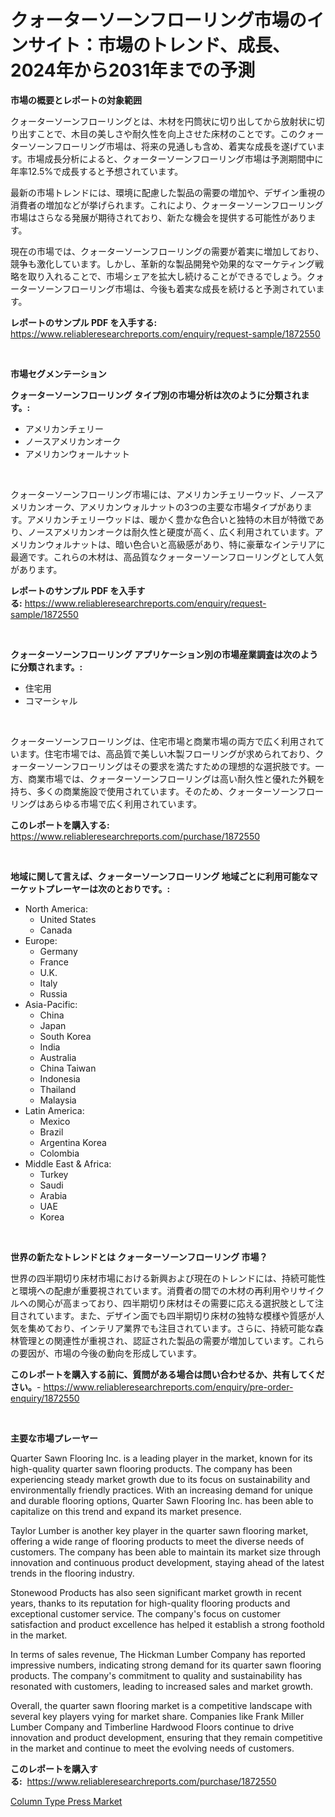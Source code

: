 <p><h1>クォーターソーンフローリング市場のインサイト：市場のトレンド、成長、2024年から2031年までの予測</h1></p><p><strong>市場の概要とレポートの対象範囲</strong></p>
<p><p>クォーターソーンフローリングとは、木材を円筒状に切り出してから放射状に切り出すことで、木目の美しさや耐久性を向上させた床材のことです。このクォーターソーンフローリング市場は、将来の見通しも含め、着実な成長を遂げています。市場成長分析によると、クォーターソーンフローリング市場は予測期間中に年率12.5%で成長すると予想されています。</p><p>最新の市場トレンドには、環境に配慮した製品の需要の増加や、デザイン重視の消費者の増加などが挙げられます。これにより、クォーターソーンフローリング市場はさらなる発展が期待されており、新たな機会を提供する可能性があります。</p><p>現在の市場では、クォーターソーンフローリングの需要が着実に増加しており、競争も激化しています。しかし、革新的な製品開発や効果的なマーケティング戦略を取り入れることで、市場シェアを拡大し続けることができるでしょう。クォーターソーンフローリング市場は、今後も着実な成長を続けると予測されています。</p></p>
<p><strong>レポートのサンプル PDF を入手する:</strong> <a href="https://www.reliableresearchreports.com/enquiry/request-sample/1872550">https://www.reliableresearchreports.com/enquiry/request-sample/1872550</a></p>
<p>&nbsp;</p>
<p><strong>市場セグメンテーション</strong></p>
<p><strong>クォーターソーンフローリング タイプ別の市場分析は次のように分類されます。:</strong></p>
<p><ul><li>アメリカンチェリー</li><li>ノースアメリカンオーク</li><li>アメリカンウォールナット</li></ul></p>
<p>&nbsp;</p>
<p><p>クォーターソーンフローリング市場には、アメリカンチェリーウッド、ノースアメリカンオーク、アメリカンウォルナットの3つの主要な市場タイプがあります。アメリカンチェリーウッドは、暖かく豊かな色合いと独特の木目が特徴であり、ノースアメリカンオークは耐久性と硬度が高く、広く利用されています。アメリカンウォルナットは、暗い色合いと高級感があり、特に豪華なインテリアに最適です。これらの木材は、高品質なクォーターソーンフローリングとして人気があります。</p></p>
<p><strong>レポートのサンプル PDF を入手する:</strong>&nbsp;<a href="https://www.reliableresearchreports.com/enquiry/request-sample/1872550">https://www.reliableresearchreports.com/enquiry/request-sample/1872550</a></p>
<p>&nbsp;</p>
<p><strong> クォーターソーンフローリング アプリケーション別の市場産業調査は次のように分類されます。:</strong></p>
<p><ul><li>住宅用</li><li>コマーシャル</li></ul></p>
<p>&nbsp;</p>
<p><p>クォーターソーンフローリングは、住宅市場と商業市場の両方で広く利用されています。住宅市場では、高品質で美しい木製フローリングが求められており、クォーターソーンフローリングはその要求を満たすための理想的な選択肢です。一方、商業市場では、クォーターソーンフローリングは高い耐久性と優れた外観を持ち、多くの商業施設で使用されています。そのため、クォーターソーンフローリングはあらゆる市場で広く利用されています。</p></p>
<p><strong>このレポートを購入する:</strong>&nbsp; <a href="https://www.reliableresearchreports.com/purchase/1872550">https://www.reliableresearchreports.com/purchase/1872550</a></p>
<p>&nbsp;</p>
<p><strong>地域に関して言えば、クォーターソーンフローリング 地域ごとに利用可能なマーケットプレーヤーは次のとおりです。:</strong></p>
<p><ul>
    <li>
        North America:
        <ul>
            <li>United States</li>
            <li>Canada</li>
        </ul>
    </li>
    <li>
        Europe:
        <ul>
            <li>Germany</li>
            <li>France</li>
            <li>U.K.</li>
            <li>Italy</li>
            <li>Russia</li>
        </ul>
    </li>
    <li>
        Asia-Pacific:
        <ul>
            <li>China</li>
            <li>Japan</li>
            <li>South Korea</li>
            <li>India</li>
            <li>Australia</li>
            <li>China Taiwan</li>
            <li>Indonesia</li>
            <li>Thailand</li>
            <li>Malaysia</li>
        </ul>
    </li>
    <li>
        Latin America:
        <ul>
            <li>Mexico</li>
            <li>Brazil</li>
            <li>Argentina Korea</li>
            <li>Colombia</li>
        </ul>
    </li>
    <li>
        Middle East & Africa:
        <ul>
            <li>Turkey</li>
            <li>Saudi</li>
            <li>Arabia</li>
            <li>UAE</li>
            <li>Korea</li>
        </ul>
    </li>
    </ul></p>
<p>&nbsp;</p>
<p><strong>世界の新たなトレンドとは クォーターソーンフローリング 市場？</strong></p>
<p><p>世界の四半期切り床材市場における新興および現在のトレンドには、持続可能性と環境への配慮が重要視されています。消費者の間での木材の再利用やリサイクルへの関心が高まっており、四半期切り床材はその需要に応える選択肢として注目されています。また、デザイン面でも四半期切り床材の独特な模様や質感が人気を集めており、インテリア業界でも注目されています。さらに、持続可能な森林管理との関連性が重視され、認証された製品の需要が増加しています。これらの要因が、市場の今後の動向を形成しています。</p></p>
<p><strong>このレポートを購入する前に、質問がある場合は問い合わせるか、共有してください。</strong>- <a href="https://www.reliableresearchreports.com/enquiry/pre-order-enquiry/1872550">https://www.reliableresearchreports.com/enquiry/pre-order-enquiry/1872550</a></p>
<p>&nbsp;</p>
<p><strong>主要な市場プレーヤー</strong></p>
<p><p>Quarter Sawn Flooring Inc. is a leading player in the market, known for its high-quality quarter sawn flooring products. The company has been experiencing steady market growth due to its focus on sustainability and environmentally friendly practices. With an increasing demand for unique and durable flooring options, Quarter Sawn Flooring Inc. has been able to capitalize on this trend and expand its market presence.</p><p>Taylor Lumber is another key player in the quarter sawn flooring market, offering a wide range of flooring products to meet the diverse needs of customers. The company has been able to maintain its market size through innovation and continuous product development, staying ahead of the latest trends in the flooring industry.</p><p>Stonewood Products has also seen significant market growth in recent years, thanks to its reputation for high-quality flooring products and exceptional customer service. The company's focus on customer satisfaction and product excellence has helped it establish a strong foothold in the market.</p><p>In terms of sales revenue, The Hickman Lumber Company has reported impressive numbers, indicating strong demand for its quarter sawn flooring products. The company's commitment to quality and sustainability has resonated with customers, leading to increased sales and market growth.</p><p>Overall, the quarter sawn flooring market is a competitive landscape with several key players vying for market share. Companies like Frank Miller Lumber Company and Timberline Hardwood Floors continue to drive innovation and product development, ensuring that they remain competitive in the market and continue to meet the evolving needs of customers.</p></p>
<p><strong>このレポートを購入する:</strong>&nbsp;&nbsp;<a href="https://www.reliableresearchreports.com/purchase/1872550">https://www.reliableresearchreports.com/purchase/1872550</a></p>
<p><p><a href="https://metal-farmhouse-e95.notion.site/Column-Type-Press-Market-Centers-on-Aspects-such-as-Market-Growth-Market-Share-Market-Opportunity--16fe3d602bdb40a3a534069ca9366871">Column Type Press Market</a></p></p>